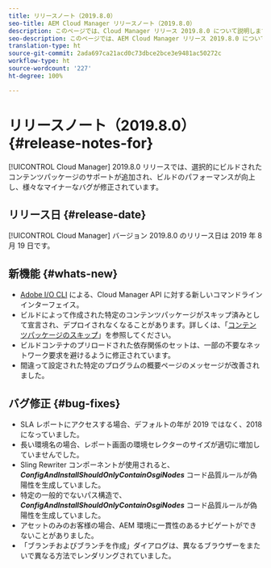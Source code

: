 ```yaml
---
title: リリースノート（2019.8.0）
seo-title: AEM Cloud Manager リリースノート（2019.8.0）
description: このページでは、Cloud Manager リリース 2019.8.0 について説明します。
seo-description: このページでは、AEM Cloud Manager リリース 2019.8.0 について説明します。
translation-type: ht
source-git-commit: 2ada697ca21acd0c73dbce2bce3e9481ac50272c
workflow-type: ht
source-wordcount: '227'
ht-degree: 100%

---
```


# リリースノート（2019.8.0） {#release-notes-for}

[!UICONTROL Cloud Manager] 2019.8.0 リリースでは、選択的にビルドされたコンテンツパッケージのサポートが追加され、ビルドのパフォーマンスが向上し、様々なマイナーなバグが修正されています。

## リリース日 {#release-date}

[!UICONTROL Cloud Manager] バージョン 2019.8.0 のリリース日は 2019 年 8 月 19 日です。

## 新機能 {#whats-new}

* [Adobe I/O CLI](https://github.com/adobe/aio-cli-plugin-cloudmanager) による、Cloud Manager API に対する新しいコマンドラインインターフェイス。
* ビルドによって作成された特定のコンテンツパッケージがスキップ済みとして宣言され、デプロイされなくなることがあります。詳しくは、「[コンテンツパッケージのスキップ](/help/using/setting-up-project.md#skipping-content-packages)」を参照してください。
* ビルドコンテナのプリロードされた依存関係のセットは、一部の不要なネットワーク要求を避けるように修正されています。
* 間違って設定された特定のプログラムの概要ページのメッセージが改善されました。

## バグ修正 {#bug-fixes}

* SLA レポートにアクセスする場合、デフォルトの年が 2019 ではなく、2018 になっていました。
* 長い環境名の場合、レポート画面の環境セレクターのサイズが適切に増加していませんでした。
* Sling Rewriter コンポーネントが使用されると、***ConfigAndInstallShouldOnlyContainOsgiNodes*** コード品質ルールが偽陽性を生成していました。
* 特定の一般的でないパス構造で、***ConfigAndInstallShouldOnlyContainOsgiNodes*** コード品質ルールが偽陽性を生成していました。
* アセットのみのお客様の場合、AEM 環境に一貫性のあるナビゲートができないことがありました。
* 「ブランチおよびブランチを作成」ダイアログは、異なるブラウザーをまたいで異なる方法でレンダリングされていました。
